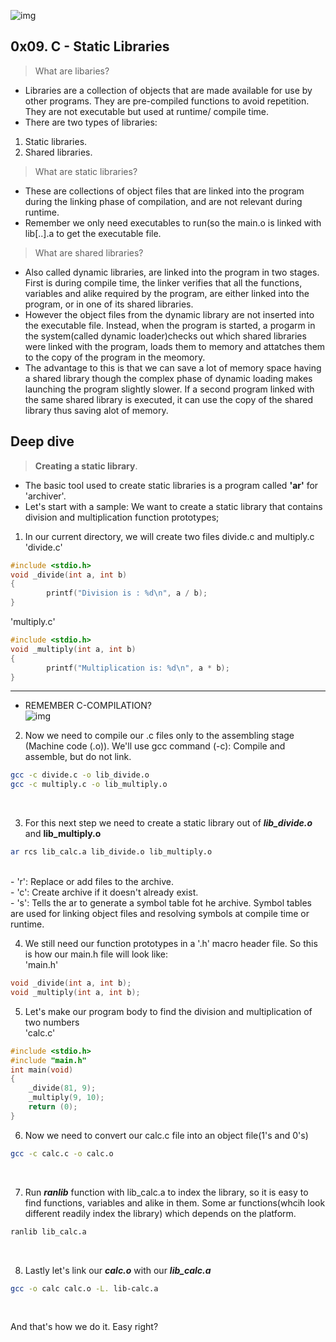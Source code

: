 ![img](https://bizzy.org/_next/image?url=https%3A%2F%2Fbizzy.ams3.digitaloceanspaces.com%2Fprod%2Fcompanies%2Fbe%2Flogos%2Feb0dfadf-e8cd-427a-9a37-68bed6e72ca6%2F350782512.png&w=128&q=75)
## 0x09. C - Static Libraries
> What are libaries?<br>
- Libraries are a collection of objects that are made available for use by other programs. They are pre-compiled functions to avoid repetition. They are not executable but used at runtime/ compile time.<br>
- There are two types of libraries:<br>
1. Static libraries.<br>
2. Shared libraries.<br>

> What are static libraries?<br>
- These are collections of object files that are linked into the program during the linking phase of compilation, and are not relevant during runtime.<br>
- Remember we only need executables to run(so the main.o is linked with lib[..].a to get the executable file.<br>

> What are shared libraries?<br>
- Also called dynamic libraries, are linked into the program in two stages. First is during compile time, the linker verifies that all the functions, variables and alike required by the program, are either linked into the program, or in one of its shared libraries.<br>
- However the object files from the dynamic library are not inserted into the executable file. Instead, when the program is started, a progarm in the system(called dynamic loader)checks out which shared libraries were linked with the program, loads them to memory and attatches them to the copy of the program in the meomory.<br>
- The advantage to this is that we can save a lot of memory space having a shared library though the complex phase of dynamic loading makes launching the program slightly slower. If a second program linked with the same shared library is executed, it can use the copy of the shared library thus saving alot of memory.<br>

## Deep dive
> __Creating a static library__.<br>
- The basic tool used to create static libraries is a program called **'ar'** for 'archiver'.<br>
- Let's start with a sample: We want to create a static library that contains division and multiplication function prototypes;<br>
1. In our current directory, we will create two files divide.c and multiply.c<br>
'divide.c'
```c
#include <stdio.h>
void _divide(int a, int b)
{
        printf("Division is : %d\n", a / b);
}

```
'multiply.c'
```c
#include <stdio.h>
void _multiply(int a, int b)
{
        printf("Multiplication is: %d\n", a * b);
}
```
---
- REMEMBER C-COMPILATION?<br>
![img](https://cdn.nerdyelectronics.com/wp-content/webp-express/webp-images/uploads/2017/07/GCC_CompilationProcess.png.webp)
2. Now we need to compile our .c files only to the assembling stage (Machine code (.o)). We'll use gcc command (-c): Compile and assemble, but do not link.<br>
```bash
gcc -c divide.c -o lib_divide.o
gcc -c multiply.c -o lib_multiply.o
```
<br>

3. For this next step we need to create a static library out of ___lib_divide.o___ and __lib_multiply.o__<br>
```bash
ar rcs lib_calc.a lib_divide.o lib_multiply.o
```
<br>
- 'r': Replace or add files to the archive.<br>
- 'c': Create archive if it doesn't already exist.<br>
- 's': Tells the ar to generate a symbol table fot he archive. Symbol tables are used for linking object files and resolving symbols at compile time or runtime.<br>

4. We still need our function prototypes in a '.h' macro header file. So this is how our main.h file will look like:<br>
'main.h'
```c
void _divide(int a, int b);
void _multiply(int a, int b);
```

5. Let's make our program body to find the division and multiplication of two numbers<br>
'calc.c'
```c
#include <stdio.h>
#include "main.h"
int main(void)
{
	_divide(81, 9);
	_multiply(9, 10);
	return (0);
}
```

6. Now we need to convert our calc.c file into an object file(1's and 0's)<br>
```bash
gcc -c calc.c -o calc.o
```
<br>

7. Run ___ranlib___ function with lib_calc.a to index the library, so it is easy to find functions, variables and alike in them. Some ar functions(whcih look different readily index the library) which depends on the platform.
```bash
ranlib lib_calc.a
```
<br>

8. Lastly let's link our ___calc.o___ with our ___lib_calc.a___<br>
```bash
gcc -o calc calc.o -L. lib-calc.a
```
<br>

And that's how we do it. Easy right?
